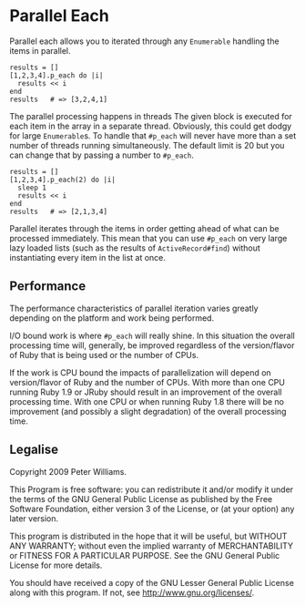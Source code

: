 Parallel Each
=============

Parallel each allows you to iterated through any `Enumerable` handling
the items in parallel.  

    results = []
    [1,2,3,4].p_each do |i|
      results << i
    end
    results   # => [3,2,4,1]

The parallel processing happens in threads The given block is executed
for each item in the array in a separate thread.  Obviously, this
could get dodgy for large `Enumerable`s.  To handle that `#p_each`
will never have more than a set number of threads running
simultaneously.  The default limit is 20 but you can change that by
passing a number to `#p_each`.

    results = []
    [1,2,3,4].p_each(2) do |i|
      sleep 1
      results << i
    end
    results   # => [2,1,3,4]
    

Parallel iterates through the items in order getting ahead of what can
be processed immediately.  This mean that you can use `#p_each` on
very large lazy loaded lists (such as the results of
`ActiveRecord#find`) without instantiating every item in the list at
once.

Performance
-----------

The performance characteristics of parallel iteration varies greatly
depending on the platform and work being performed.

I/O bound work is where `#p_each` will really shine.  In this
situation the overall processing time will, generally, be improved
regardless of the version/flavor of Ruby that is being used or the
number of CPUs.

If the work is CPU bound the impacts of parallelization will depend on
version/flavor of Ruby and the number of CPUs.  With more than one CPU
running Ruby 1.9 or JRuby should result in an improvement of the
overall processing time.  With one CPU or when running Ruby 1.8 there
will be no improvement (and possibly a slight degradation) of the
overall processing time.

Legalise	   
--------

Copyright 2009 Peter Williams.

This Program is free software: you can redistribute it and/or modify
it under the terms of the GNU General Public License as published by
the Free Software Foundation, either version 3 of the License, or (at
your option) any later version.

This program is distributed in the hope that it will be useful, but
WITHOUT ANY WARRANTY; without even the implied warranty of
MERCHANTABILITY or FITNESS FOR A PARTICULAR PURPOSE.  See the GNU
General Public License for more details.

You should have received a copy of the GNU Lesser General Public
License along with this program.  If not, see
<http://www.gnu.org/licenses/>.

